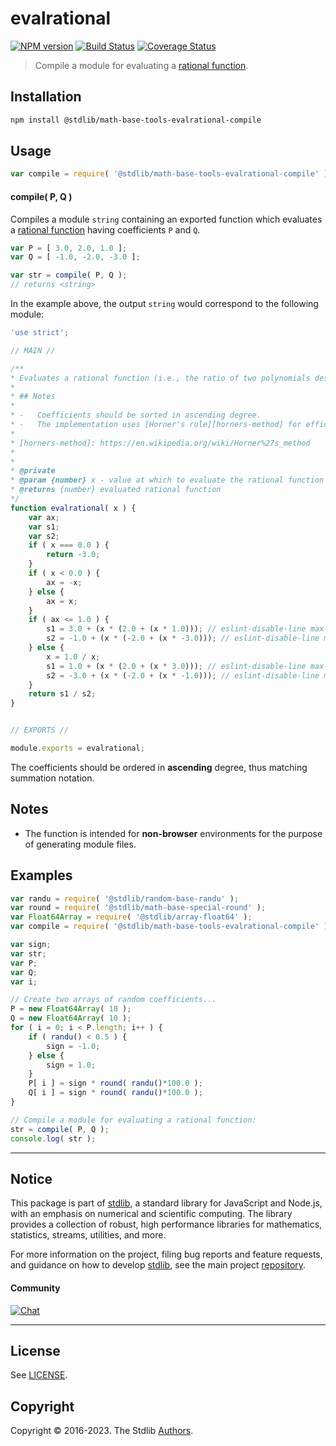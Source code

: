 <!--

@license Apache-2.0

Copyright (c) 2018 The Stdlib Authors.

Licensed under the Apache License, Version 2.0 (the "License");
you may not use this file except in compliance with the License.
You may obtain a copy of the License at

   http://www.apache.org/licenses/LICENSE-2.0

Unless required by applicable law or agreed to in writing, software
distributed under the License is distributed on an "AS IS" BASIS,
WITHOUT WARRANTIES OR CONDITIONS OF ANY KIND, either express or implied.
See the License for the specific language governing permissions and
limitations under the License.

-->

# evalrational

[![NPM version][npm-image]][npm-url] [![Build Status][test-image]][test-url] [![Coverage Status][coverage-image]][coverage-url] <!-- [![dependencies][dependencies-image]][dependencies-url] -->

> Compile a module for evaluating a [rational function][@stdlib/math/base/tools/evalrational].

<section class="intro">

</section>

<!-- /.intro -->

<section class="installation">

## Installation

```bash
npm install @stdlib/math-base-tools-evalrational-compile
```

</section>

<section class="usage">

## Usage

```javascript
var compile = require( '@stdlib/math-base-tools-evalrational-compile' );
```

#### compile( P, Q )

Compiles a module `string` containing an exported function which evaluates a [rational function][@stdlib/math/base/tools/evalrational] having coefficients `P` and `Q`.

```javascript
var P = [ 3.0, 2.0, 1.0 ];
var Q = [ -1.0, -2.0, -3.0 ];

var str = compile( P, Q );
// returns <string>
```

In the example above, the output `string` would correspond to the following module:

<!-- eslint-disable no-unused-expressions -->

```javascript
'use strict';

// MAIN //

/**
* Evaluates a rational function (i.e., the ratio of two polynomials described by the coefficients stored in \\(P\\) and \\(Q\\)).
*
* ## Notes
*
* -   Coefficients should be sorted in ascending degree.
* -   The implementation uses [Horner's rule][horners-method] for efficient computation.
*
* [horners-method]: https://en.wikipedia.org/wiki/Horner%27s_method
*
*
* @private
* @param {number} x - value at which to evaluate the rational function
* @returns {number} evaluated rational function
*/
function evalrational( x ) {
    var ax;
    var s1;
    var s2;
    if ( x === 0.0 ) {
        return -3.0;
    }
    if ( x < 0.0 ) {
        ax = -x;
    } else {
        ax = x;
    }
    if ( ax <= 1.0 ) {
        s1 = 3.0 + (x * (2.0 + (x * 1.0))); // eslint-disable-line max-len
        s2 = -1.0 + (x * (-2.0 + (x * -3.0))); // eslint-disable-line max-len
    } else {
        x = 1.0 / x;
        s1 = 1.0 + (x * (2.0 + (x * 3.0))); // eslint-disable-line max-len
        s2 = -3.0 + (x * (-2.0 + (x * -1.0))); // eslint-disable-line max-len
    }
    return s1 / s2;
}


// EXPORTS //

module.exports = evalrational;
```

The coefficients should be ordered in **ascending** degree, thus matching summation notation.

</section>

<!-- /.usage -->

<section class="notes">

## Notes

-   The function is intended for **non-browser** environments for the purpose of generating module files.

</section>

<!-- /.notes -->

<section class="examples">

## Examples

<!-- eslint no-undef: "error" -->

```javascript
var randu = require( '@stdlib/random-base-randu' );
var round = require( '@stdlib/math-base-special-round' );
var Float64Array = require( '@stdlib/array-float64' );
var compile = require( '@stdlib/math-base-tools-evalrational-compile' );

var sign;
var str;
var P;
var Q;
var i;

// Create two arrays of random coefficients...
P = new Float64Array( 10 );
Q = new Float64Array( 10 );
for ( i = 0; i < P.length; i++ ) {
    if ( randu() < 0.5 ) {
        sign = -1.0;
    } else {
        sign = 1.0;
    }
    P[ i ] = sign * round( randu()*100.0 );
    Q[ i ] = sign * round( randu()*100.0 );
}

// Compile a module for evaluating a rational function:
str = compile( P, Q );
console.log( str );
```

</section>

<!-- /.examples -->

<!-- Section for related `stdlib` packages. Do not manually edit this section, as it is automatically populated. -->

<section class="related">

</section>

<!-- /.related -->

<!-- Section for all links. Make sure to keep an empty line after the `section` element and another before the `/section` close. -->


<section class="main-repo" >

* * *

## Notice

This package is part of [stdlib][stdlib], a standard library for JavaScript and Node.js, with an emphasis on numerical and scientific computing. The library provides a collection of robust, high performance libraries for mathematics, statistics, streams, utilities, and more.

For more information on the project, filing bug reports and feature requests, and guidance on how to develop [stdlib][stdlib], see the main project [repository][stdlib].

#### Community

[![Chat][chat-image]][chat-url]

---

## License

See [LICENSE][stdlib-license].


## Copyright

Copyright &copy; 2016-2023. The Stdlib [Authors][stdlib-authors].

</section>

<!-- /.stdlib -->

<!-- Section for all links. Make sure to keep an empty line after the `section` element and another before the `/section` close. -->

<section class="links">

[npm-image]: http://img.shields.io/npm/v/@stdlib/math-base-tools-evalrational-compile.svg
[npm-url]: https://npmjs.org/package/@stdlib/math-base-tools-evalrational-compile

[test-image]: https://github.com/stdlib-js/math-base-tools-evalrational-compile/actions/workflows/test.yml/badge.svg?branch=main
[test-url]: https://github.com/stdlib-js/math-base-tools-evalrational-compile/actions/workflows/test.yml?query=branch:main

[coverage-image]: https://img.shields.io/codecov/c/github/stdlib-js/math-base-tools-evalrational-compile/main.svg
[coverage-url]: https://codecov.io/github/stdlib-js/math-base-tools-evalrational-compile?branch=main

<!--

[dependencies-image]: https://img.shields.io/david/stdlib-js/math-base-tools-evalrational-compile.svg
[dependencies-url]: https://david-dm.org/stdlib-js/math-base-tools-evalrational-compile/main

-->

[chat-image]: https://img.shields.io/gitter/room/stdlib-js/stdlib.svg
[chat-url]: https://gitter.im/stdlib-js/stdlib/

[stdlib]: https://github.com/stdlib-js/stdlib

[stdlib-authors]: https://github.com/stdlib-js/stdlib/graphs/contributors

[stdlib-license]: https://raw.githubusercontent.com/stdlib-js/math-base-tools-evalrational-compile/main/LICENSE

[@stdlib/math/base/tools/evalrational]: https://github.com/stdlib-js/math-base-tools-evalrational

</section>

<!-- /.links -->
